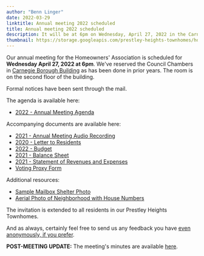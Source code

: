 ```yaml
---
author: "Benn Linger"
date: 2022-03-29
linktitle: Annual meeting 2022 scheduled
title: Annual meeting 2022 scheduled
description: It will be at 6pm on Wednesday, April 27, 2022 in the Carnegie Borough Council Chambers.
thumbnail: https://storage.googleapis.com/prestley-heights-townhomes/house-fronts-angle-2020-07-01.jpg
---
```


Our annual meeting for the Homeowners' Association is scheduled for **Wednesday April 27, 2022 at 6pm**. We've reserved the Council Chambers in [Carnegie Borough Building](https://www.google.com/maps/place/Carnegie+Borough+Building/@40.4043179,-80.0944187,17z/data=!3m2!4b1!5s0x8834f7d12a7021e5:0x526a5a1b39f80283!4m5!3m4!1s0x8834f7d3b463c99f:0x7a3f05159b2bed96!8m2!3d40.4043179!4d-80.0922247) as has been done in prior years. The room is on the second floor of the building.

Formal notices have been sent through the mail.

The agenda is available here:

 * [2022 - Annual Meeting Agenda](https://storage.googleapis.com/prestley-heights-townhomes/annual-meeting-agenda-2022.pdf)

Accompanying documents are available here:

 * [2021 - Annual Meeting Audio Recording](../annual-meeting-2021)
 * [2020 - Letter to Residents](https://storage.googleapis.com/prestley-heights-townhomes/letter-to-residents-2020.pdf)
 * [2022 - Budget](../budget-2022-chart/)
 * [2021 - Balance Sheet](https://storage.googleapis.com/prestley-heights-townhomes/balance-sheet-2021.pdf)
 * [2021 - Statement of Revenues and Expenses](https://storage.googleapis.com/prestley-heights-townhomes/statement-of-revenues-and-expenses-2021.pdf)
 * [Voting Proxy Form](https://storage.googleapis.com/prestley-heights-townhomes/voting-proxy-form.pdf)

Additional resources:

 * [Sample Mailbox Shelter Photo](https://storage.googleapis.com/prestley-heights-townhomes/sample-mailbox-shelter-2022.jpg)
 * [Aerial Photo of Neighborhood with House Numbers](https://storage.googleapis.com/prestley-heights-townhomes/aerial-stitched-2021-06-14-numbers.jpg)

The invitation is extended to all residents in our Prestley Heights Townhomes.

And as always, certainly feel free to send us any feedback you have [even anonymously, if you prefer](/feedback).

**POST-MEETING UPDATE:** The meeting's minutes are available [here](https://storage.googleapis.com/prestley-heights-townhomes/annual-meeting-minutes-2022.pdf).